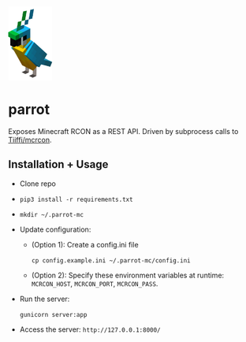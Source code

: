 <img height=150 src="img/Cyan_Parrot.png">

# parrot

Exposes Minecraft RCON as a REST API. Driven by subprocess calls to [Tiiffi/mcrcon](https://github.com/Tiiffi/mcrcon).


## Installation + Usage

- Clone repo
- `pip3 install -r requirements.txt`
- `mkdir ~/.parrot-mc`
- Update configuration:
  - (Option 1): Create a config.ini file
  
    `cp config.example.ini ~/.parrot-mc/config.ini`
  
  - (Option 2): Specify these environment variables at runtime: `MCRCON_HOST`, `MCRCON_PORT`, `MCRCON_PASS`.

- Run the server:
  
  `gunicorn server:app`

- Access the server: `http://127.0.0.1:8000/`
